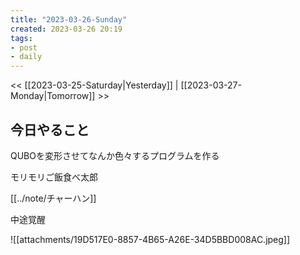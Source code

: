 ```yaml
---
title: "2023-03-26-Sunday"
created: 2023-03-26 20:19
tags:
- post
- daily
---
```


<< [[2023-03-25-Saturday|Yesterday]] | [[2023-03-27-Monday|Tomorrow]] >>

## 今日やること

QUBOを変形させてなんか色々するプログラムを作る

モリモリご飯食べ太郎

[[../note/チャーハン]]

中途覚醒

![[attachments/19D517E0-8857-4B65-A26E-34D5BBD008AC.jpeg]]